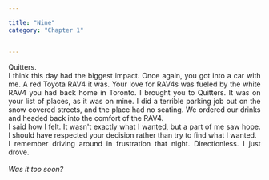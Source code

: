 ```yaml
---

title: "Nine"
category: "Chapter 1"


---
```

<style>
body {
text-align: justify}
</style>

Quitters. 
<br>
I think this day had the biggest impact. Once again, you got into a car with me. A red Toyota RAV4 it was. Your love for RAV4s was fueled by the white RAV4 you had back home in Toronto. I brought you to Quitters. It was on your list of places, as it was on mine. I did a terrible parking job out on the snow covered streets, and the place had no seating. We ordered our drinks and headed back into the comfort of the RAV4.
<br>
I said how I felt. It wasn't exactly what I wanted, but a part of me saw hope. I should have respected your decision rather than try to find what I wanted. 
<br>
I remember driving around in frustration that night. Directionless. I just drove.
<br><br>
*Was it too soon?*
